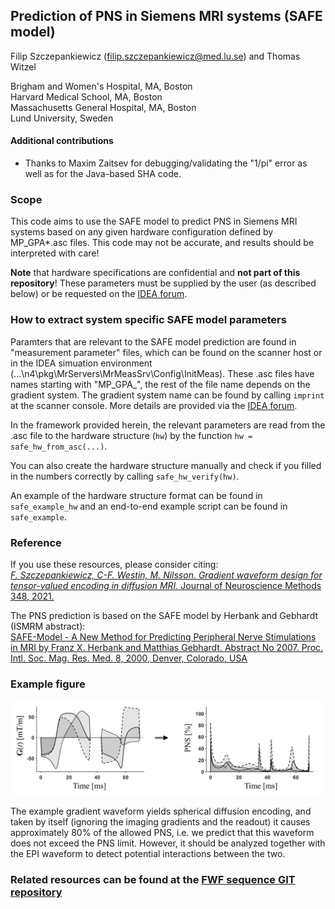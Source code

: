 ## Prediction of PNS in Siemens MRI systems (SAFE model)

Filip Szczepankiewicz (filip.szczepankiewicz@med.lu.se) and Thomas Witzel  
  
Brigham and Women's Hospital, MA, Boston  
Harvard Medical School, MA, Boston  
Massachusetts General Hospital, MA, Boston  
Lund University, Sweden

#### Additional contributions
* Thanks to Maxim Zaitsev for debugging/validating the "1/pi" error as well as for the Java-based SHA code.

### Scope
This code aims to use the SAFE model to predict PNS in Siemens MRI systems based on any given hardware configuration defined by MP_GPA*.asc files. This code may not be accurate, and results should be interpreted with care!

**Note** that hardware specifications are confidential and **not part of this repository**! These
parameters must be supplied by the user (as described below) or be requested on the [IDEA forum](https://www.mr-idea.com/communities/idea/results.aspx?k=PNS%20prediction%20in%20Matlab%20using%20the%20SAFE%20model).

### How to extract system specific SAFE model parameters
Paramters that are relevant to the SAFE model prediction are found in "measurement parameter" files, which can be found on the scanner host or in the IDEA simuation environment (...\n4\pkg\MrServers\MrMeasSrv\Config\InitMeas\). These .asc files have names starting with "MP_GPA_", the rest of the file name depends on the gradient system. The gradient system name can be found by calling ```imprint``` at the scanner console. More details are provided via the [IDEA forum](https://www.mr-idea.com/communities/idea/results.aspx?k=PNS%20prediction%20in%20Matlab%20using%20the%20SAFE%20model).

In the framework provided herein, the relevant parameters are read from the .asc file to the hardware structure (```hw```) by the function ```hw = safe_hw_from_asc(...)```.  

You can also create the hardware structure manually and check if you filled in the numbers correctly by calling ```safe_hw_verify(hw)```.  

An example of the hardware structure format can be found in ```safe_example_hw``` and an end-to-end example script can be found in ```safe_example```.

### Reference
If you use these resources, please consider citing:  
[_F. Szczepankiewicz, C-F. Westin, M. Nilsson. Gradient waveform design for tensor-valued encoding in diffusion MRI._ Journal of Neuroscience Methods 348, 2021.](https://www.sciencedirect.com/science/article/pii/S0165027020304301)  

The PNS prediction is based on the SAFE model by Herbank and Gebhardt (ISMRM abstract):  
[SAFE-Model - A New Method for Predicting Peripheral Nerve Stimulations in MRI
by Franz X. Herbank and Matthias Gebhardt. Abstract No 2007. 
Proc. Intl. Soc. Mag. Res. Med. 8, 2000, Denver, Colorado, USA](https://cds.ismrm.org/ismrm-2000/PDF7/2007.PDF)

### Example figure
![Example of predicted PNS in arbitrary gradient waveform.](safe_example_figure.jpg)

The example gradient waveform yields spherical diffusion encoding, and taken by itself (ignoring the imaging gradients and the readout) it causes approximately 80% of the allowed PNS, i.e. we predict that this waveform does not exceed the PNS limit. However, it should be analyzed together with the EPI waveform to detect potential interactions between the two.  

### Related resources can be found at the [FWF sequence GIT repository](https://github.com/filip-szczepankiewicz/fwf_seq_resources)
